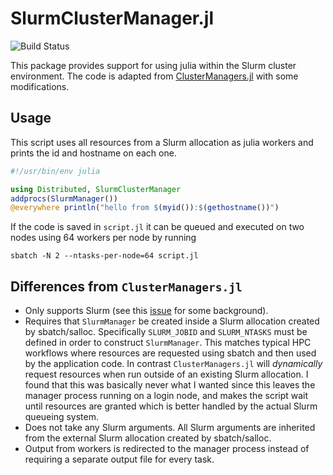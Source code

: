 # SlurmClusterManager.jl

![Build Status](https://github.com/JuliaParallel/SlurmClusterManager.jl/actions/workflows/ci.yml/badge.svg)

This package provides support for using julia within the Slurm cluster environment.
The code is adapted from [ClusterManagers.jl](https://github.com/JuliaParallel/ClusterManagers.jl) with some modifications.

## Usage

This script uses all resources from a Slurm allocation as julia workers and prints the id and hostname on each one.

```jl
#!/usr/bin/env julia

using Distributed, SlurmClusterManager
addprocs(SlurmManager())
@everywhere println("hello from $(myid()):$(gethostname())")
```

If the code is saved in `script.jl` it can be queued and executed on two nodes using 64 workers per node by running

```
sbatch -N 2 --ntasks-per-node=64 script.jl
```

## Differences from `ClusterManagers.jl`

* Only supports Slurm (see this [issue](https://github.com/JuliaParallel/ClusterManagers.jl/issues/58) for some background).
* Requires that `SlurmManager` be created inside a Slurm allocation created by sbatch/salloc.
  Specifically `SLURM_JOBID` and `SLURM_NTASKS` must be defined in order to construct `SlurmManager`.
  This matches typical HPC workflows where resources are requested using sbatch and then used by the application code.
  In contrast `ClusterManagers.jl` will  *dynamically* request resources when run outside of an existing Slurm allocation.
  I found that this was basically never what I wanted since this leaves the manager process running on a login node,
  and makes the script wait until resources are granted which is better handled by the actual Slurm queueing system.
* Does not take any Slurm arguments. All Slurm arguments are inherited from the external Slurm allocation created by sbatch/salloc.
* Output from workers is redirected to the manager process instead of requiring a separate output file for every task.
